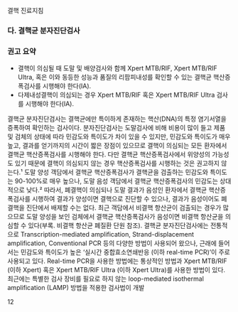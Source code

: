 결핵 진료지침

### 다. 결핵균 분자진단검사

### 권고 요약

-   결핵이 의심될 때 도말 및 배양검사와 함께 Xpert MTB/RIF, Xpert MTB/RIF Ultra, 혹은 이와 동등한 성능과 품질의 리팜피내성를 확인할 수 있는 결핵균 핵산증폭검사를 시행해야 한다(IA).
-   다제내성결핵이 의심되는 경우 Xpert MTB/RIF 혹은 Xpert MTB/RIF Ultra 검사를 시행해야 한다(IA).

결핵균 분자진단검사는 결핵균에만 특이하게 존재하는 핵산(DNA)의 특정 염기서열을 증폭하여 확인하는 검사이다. 분자진단검사는 도말검사에 비해 비용이 많이 들고 제품 및 검체의 상태에 따라 민감도와 특이도가 차이 있을 수 있지만, 민감도와 특이도가 매우 높고, 결과를 얻기까지의 시간이 짧은 장점이 있으므로 결핵이 의심되는 모든 환자에서 결핵균 핵산증폭검사를 시행해야 한다. 다만 결핵균 핵산증폭검사에서 위양성의 가능성도 있기 때문에 결핵이 의심되지 않는 경우 핵산증폭검사를 시행하는 것은 권고하지 않는다.¹ 도말 양성 객담에서 결핵균 핵산증폭검사가 결핵균을 검출하는 민감도와 특이도는 90-100%로 매우 높으나, 도말 음성 객담에서 결핵균 핵산증폭검사의 민감도는 상대적으로 낮다.² 따라서, 폐결핵이 의심되나 도말 결과가 음성인 환자에서 결핵균 핵산증폭검사를 시행하여 결과가 양성이면 결핵으로 진단할 수 있으나, 결과가 음성이어도 폐결핵을 진단에서 배제할 수는 없다. 최근 객담에서 비결핵 항산균이 검출되는 경우가 많으므로 도말 양성을 보인 검체에서 결핵균 핵산증폭검사가 음성이면 비결핵 항산균을 의심할 수 있다(부록. 비결핵 항산균 폐질환 단원 참조).
결핵균 분자진단검사에는 전통적으로 Transcription-mediated amplification, Strand-displacement amplification, Conventional PCR 등의 다양한 방법이 사용되어 왔으나, 근래에 들어서는 민감도와 특이도가 높은 ‘실시간 중합효소연쇄반응 (이하 real-time PCR)’이 주로 사용되고 있다. Real-time PCR을 사용한 방법에는 통상적인 방법과 Xpert MTB/RIF (이하 Xpert) 혹은 Xpert MTB/RIF Ultra (이하 Xpert Ultra)를 사용한 방법이 있다. 최근에는 특별한 검사 장비를 필요로 하지 않는 loop-mediated isothermal amplification (LAMP) 방법을 적용한 검사법이 개발

<PAGE>12